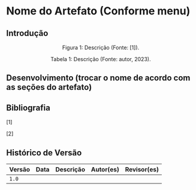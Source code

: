 # Nome do Artefato (Conforme menu)

<!-- Lembre-se de incluir artefato no _sidebar.md.  -->

## Introdução

<div style="text-align: center">
<p> Figura 1: Descrição (Fonte: [1]).</p>
</div>

<div style="text-align: center">
<p> Tabela 1: Descrição (Fonte: autor, 2023).</p>
</div>

## Desenvolvimento (trocar o nome de acordo com as seções do artefato)

## Bibliografia

[1] 

[2]

## Histórico de Versão

| Versão | Data | Descrição | Autor(es) | Revisor(es) |
|--------|------|-----------|-----------|-------------|
| `1.0`  |      |           |           |             |